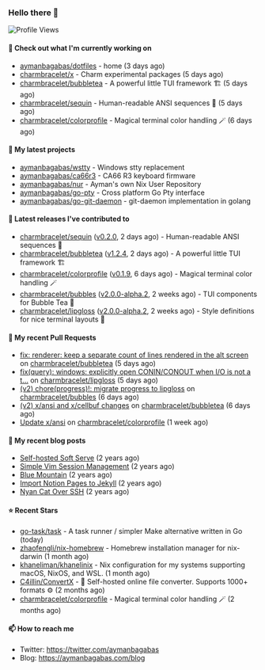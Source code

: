 ### Hello there 👋

![Profile Views](https://komarev.com/ghpvc/?username=aymanbagabas&label=PROFILE+VIEWS)

#### 👷 Check out what I'm currently working on

- [aymanbagabas/dotfiles](https://github.com/aymanbagabas/dotfiles) - home (3 days ago)
- [charmbracelet/x](https://github.com/charmbracelet/x) - Charm experimental packages (5 days ago)
- [charmbracelet/bubbletea](https://github.com/charmbracelet/bubbletea) - A powerful little TUI framework 🏗 (5 days ago)
- [charmbracelet/sequin](https://github.com/charmbracelet/sequin) - Human-readable ANSI sequences 🪩 (5 days ago)
- [charmbracelet/colorprofile](https://github.com/charmbracelet/colorprofile) - Magical terminal color handling 🪄 (6 days ago)

#### 🌱 My latest projects

- [aymanbagabas/wstty](https://github.com/aymanbagabas/wstty) - Windows stty replacement
- [aymanbagabas/ca66r3](https://github.com/aymanbagabas/ca66r3) - CA66 R3 keyboard firmware
- [aymanbagabas/nur](https://github.com/aymanbagabas/nur) - Ayman&#39;s own Nix User Repository
- [aymanbagabas/go-pty](https://github.com/aymanbagabas/go-pty) - Cross platform Go Pty interface
- [aymanbagabas/go-git-daemon](https://github.com/aymanbagabas/go-git-daemon) - git-daemon implementation in golang

#### 🔭 Latest releases I've contributed to

- [charmbracelet/sequin](https://github.com/charmbracelet/sequin) ([v0.2.0](https://github.com/charmbracelet/sequin/releases/tag/v0.2.0), 2 days ago) - Human-readable ANSI sequences 🪩
- [charmbracelet/bubbletea](https://github.com/charmbracelet/bubbletea) ([v1.2.4](https://github.com/charmbracelet/bubbletea/releases/tag/v1.2.4), 2 days ago) - A powerful little TUI framework 🏗
- [charmbracelet/colorprofile](https://github.com/charmbracelet/colorprofile) ([v0.1.9](https://github.com/charmbracelet/colorprofile/releases/tag/v0.1.9), 6 days ago) - Magical terminal color handling 🪄
- [charmbracelet/bubbles](https://github.com/charmbracelet/bubbles) ([v2.0.0-alpha.2](https://github.com/charmbracelet/bubbles/releases/tag/v2.0.0-alpha.2), 2 weeks ago) - TUI components for Bubble Tea 🫧
- [charmbracelet/lipgloss](https://github.com/charmbracelet/lipgloss) ([v2.0.0-alpha.2](https://github.com/charmbracelet/lipgloss/releases/tag/v2.0.0-alpha.2), 2 weeks ago) - Style definitions for nice terminal layouts 👄

#### 🔨 My recent Pull Requests

- [fix: renderer: keep a separate count of lines rendered in the alt screen ](https://github.com/charmbracelet/bubbletea/pull/1251) on [charmbracelet/bubbletea](https://github.com/charmbracelet/bubbletea) (5 days ago)
- [fix(query): windows: explicitly open CONIN/CONOUT when I/O is not a t…](https://github.com/charmbracelet/lipgloss/pull/444) on [charmbracelet/lipgloss](https://github.com/charmbracelet/lipgloss) (5 days ago)
- [(v2) chore(progress)!: migrate progress to lipgloss](https://github.com/charmbracelet/bubbles/pull/676) on [charmbracelet/bubbles](https://github.com/charmbracelet/bubbles) (6 days ago)
- [(v2) x/ansi and x/cellbuf changes](https://github.com/charmbracelet/bubbletea/pull/1246) on [charmbracelet/bubbletea](https://github.com/charmbracelet/bubbletea) (6 days ago)
- [Update x/ansi](https://github.com/charmbracelet/colorprofile/pull/18) on [charmbracelet/colorprofile](https://github.com/charmbracelet/colorprofile) (1 week ago)

#### 📜 My recent blog posts

- [Self-hosted Soft Serve](https://aymanbagabas.com/blog/2023/04/28/self-hosted-soft-serve.html) (2 years ago)
- [Simple Vim Session Management](https://aymanbagabas.com/blog/2023/04/13/simple-vim-session-management.html) (2 years ago)
- [Blue Mountain](https://aymanbagabas.com/blog/2022/06/02/blue-mountain.html) (2 years ago)
- [Import Notion Pages to Jekyll](https://aymanbagabas.com/blog/2022/03/29/import-notion-pages-to-jekyll.html) (2 years ago)
- [Nyan Cat Over SSH](https://aymanbagabas.com/blog/2022/03/25/nyan-cat-over-ssh.html) (2 years ago)

#### ⭐ Recent Stars

- [go-task/task](https://github.com/go-task/task) - A task runner / simpler Make alternative written in Go (today)
- [zhaofengli/nix-homebrew](https://github.com/zhaofengli/nix-homebrew) - Homebrew installation manager for nix-darwin (1 month ago)
- [khaneliman/khanelinix](https://github.com/khaneliman/khanelinix) - Nix configuration for my systems supporting macOS, NixOS, and WSL.  (1 month ago)
- [C4illin/ConvertX](https://github.com/C4illin/ConvertX) - 💾 Self-hosted online file converter. Supports 1000&#43; formats ⚙️ (2 months ago)
- [charmbracelet/colorprofile](https://github.com/charmbracelet/colorprofile) - Magical terminal color handling 🪄 (2 months ago)

#### 📫 How to reach me

- Twitter: https://twitter.com/aymanbagabas
- Blog: https://aymanbagabas.com/blog
